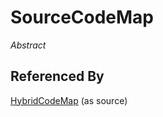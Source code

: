 
# SourceCodeMap

*Abstract*











## Referenced By

[HybridCodeMap](HybridCodeMap.md) (as source)


